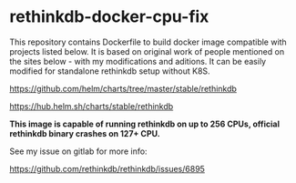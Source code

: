 # rethinkdb-docker-cpu-fix

This repository contains Dockerfile to build docker image compatible with projects listed below. It is based on original work of people mentioned on the sites below - with my modifications and aditions. It can be easily modified for standalone rethinkdb setup without K8S.

https://github.com/helm/charts/tree/master/stable/rethinkdb

https://hub.helm.sh/charts/stable/rethinkdb

**This image is capable of running rethinkdb on up to 256 CPUs, official rethinkdb binary crashes on 127+ CPU.**

See my issue on gitlab for more info:

https://github.com/rethinkdb/rethinkdb/issues/6895
